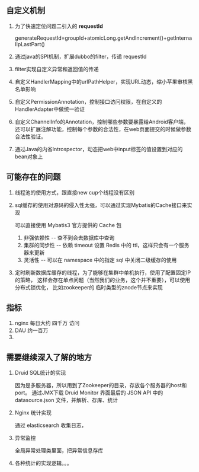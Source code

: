 ## 自定义机制
1. 为了快速定位问题二引入的 **requestId**
    
    generateRequestId=groupId+atomicLong.getAndIncrement()+getInternalIpLastPart()
    
2. 通过java的SPI机制，扩展dubbo的filter，传递 requestId
3. filter实现自定义异常和返回值的传递
4. 自定义HandlerMapping中的urlPathHelper，实现URL动态，缩小苹果审核黑名单影响
5. 自定义PermissionAnnotation，控制接口访问权限，在自定义的HandlerAdapter中做统一验证
6. 自定义ChannelInfo的Annotation，控制哪些参数要暴露给Android客户端，还可以扩展注解功能，控制每个参数的合法性，在web页面提交的时候做参数合法性验证。
7. 通过Java的内省Introspector，动态把web中input标签的值设置到对应的bean对象上

## 可能存在的问题
1. 线程池的使用方式，跟直接new cup个线程没有区别
2. sql缓存的使用对源码的侵入性太强，可以通过实现Mybatis的Cache接口来实现
    
    可以直接使用 Mybatis3 官方提供的 Cache 包
    1. 非强依赖性 -- 查不到会去数据库中查询
    2. 集群的同步性 -- 依赖 timeout 设置 Redis 中的 ttl，这样只会有一个服务器来更新
    3. 灵活性 -- 可以在 namespace 中的指定 sql 中关闭二级缓存的使用
    
3. 定时刷新数据库缓存的线程，为了能够在集群中单机执行，使用了配置固定IP的策略，
这样会存在单点问题（当然我们的业务，这个并不重要），可以使用分布式锁优化，
比如zookeeper的 临时类型的znode节点来实现

## 指标
1. nginx 每日大约 四千万 访问
2. DAU 约一百万
3. 

## 需要继续深入了解的地方
1. Druid SQL统计的实现

    因为是多服务器，所以用到了Zookeeper的目录，存放各个服务器的host和port。
    通过JMX下载 Druid Monitor 界面最后的 JSON API 中的 datasource.json 文件，并解析、存库、统计
    
2. Nginx 统计实现

    通过 elasticsearch 收集日志，

3. 异常监控
    
    全局异常处理类里面，把异常信息存库
    
4. 各种统计的实现逻辑。。。
